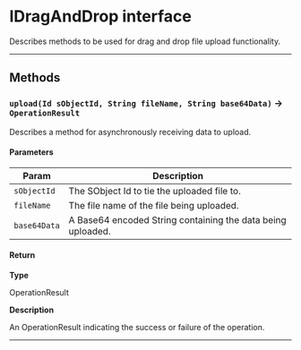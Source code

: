 # IDragAndDrop interface

Describes methods to be used for drag and drop file upload functionality.

---
## Methods
### `upload(Id sObjectId, String fileName, String base64Data)` → `OperationResult`

Describes a method for asynchronously receiving data to upload.

#### Parameters
|Param|Description|
|-----|-----------|
|`sObjectId` |  The SObject Id to tie the uploaded file to. |
|`fileName` |  The file name of the file being uploaded. |
|`base64Data` |  A Base64 encoded String containing the data being uploaded. |

#### Return

**Type**

OperationResult

**Description**

An OperationResult indicating the success or failure of the operation.

---
